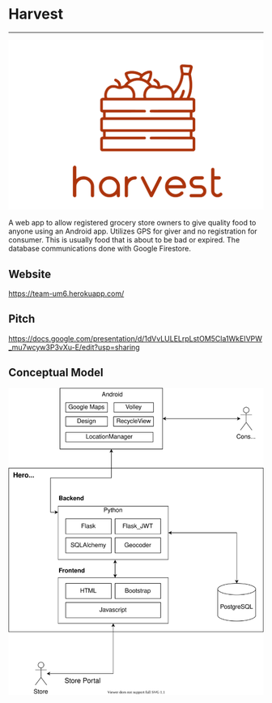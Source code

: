 # Harvest
_____
![](images/logo2-removebg-preview.png)

A web app to allow registered grocery store owners to give quality food to anyone using an Android app. Utilizes GPS for giver and no registration for consumer. This is usually food that is about to be bad or expired. The database communications done with Google Firestore.

## Website
https://team-um6.herokuapp.com/

## Pitch
https://docs.google.com/presentation/d/1dVvLULELrpLstOM5Cla1WkEIVPW_mu7wcyw3P3vXu-E/edit?usp=sharing

## Conceptual Model
![model](images/conceptual.svg)
